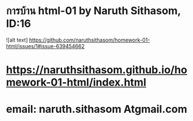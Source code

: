 # การบ้าน html-01 by Naruth Sithasom, ID:16
![alt text] https://github.com/naruthsithasom/homework-01-html/issues/1#issue-639454662
# https://naruthsithasom.github.io/homework-01-html/index.html
# email: naruth.sithasom Atgmail.com
